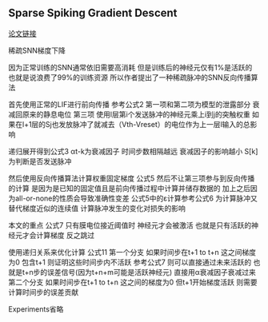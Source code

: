 
## Sparse Spiking Gradient Descent

[论文链接](https://proceedings.neurips.cc/paper/2021/file/61f2585b0ebcf1f532c4d1ec9a7d51aa-Paper.pdf)

稀疏SNN梯度下降

因为正常训练的SNN通常依旧需要高消耗 但是训练后的神经元仅有1%是活跃的 也就是说浪费了99%的训练资源 所以作者提出了一种稀疏脉冲的SNN反向传播算法

首先使用正常的LIF进行前向传播 参考公式2
第一项和第二项为模型的泄露部分 衰减回原来的静息电位 第三项 使用l层第i个发送脉冲的神经元乘上i到j的突触权重 如果在l+1层的Sj也发放脉冲了就减去（Vth-Vreset）的电位作为上一层l输入的总影响

递归展开得到公式3 αt-k为衰减因子 时间步数相隔越远 衰减因子的影响越小 S[k]为判断是否发送脉冲

然后使用反向传播算法计算权重固定梯度 公式5 然后不让第三项参与到反向传播的计算 是因为是已知的固定值且是前向传播过程中计算并储存数据的 加上之后因为all-or-none的性质会导致准确性变差
公式5中的ε计算参考公式6 为计算脉冲又替代梯度近似的连续值 计算脉冲发生的变化对损失的影响

本文的重点 公式7 只有膜电位接近阈值时 神经元才会被激活 也就是只有活跃的神经元才会计算梯度 反之跳过

使用递归关系来优化计算 公式11
第一个分支 如果时间步在t+1 to t+n 这之间梯度为0 包含t+1 则证明这些时间步内不活跃 参考公式7 则可以直接通过未来活跃的 也就是t+n步的误差信号(因为t+n+m可能是活跃神经元) 直接用α衰减因子衰减过来
第二个分支 如果时间步在t+1 to t+n 这之间的梯度为0 但t+1开始梯度活跃 则需要计算时间步的误差贡献

Experiments省略
